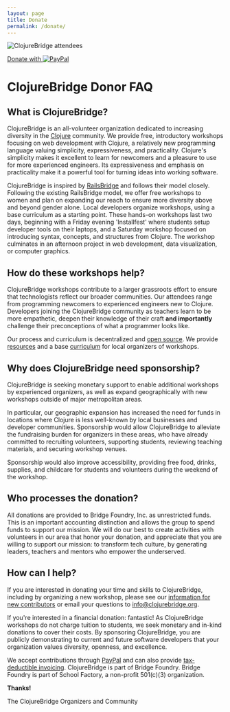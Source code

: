```yaml
---
layout: page
title: Donate
permalink: /donate/
---
```


![ClojureBridge attendees](../assets/images/header-donate.jpg)

<div id="paypal-button">
  <a class="button-donate" href="https://www.paypal.com/cgi-bin/webscr?cmd=_s-xclick&amp;hosted_button_id=ZMZ6KBJVU23LS">Donate with <img alt="PayPal" src="https://www.paypalobjects.com/webstatic/en_US/i/buttons/PP_logo_h_100x26.png">
  </a>
</div>

# ClojureBridge Donor FAQ

## What is ClojureBridge?

ClojureBridge is an all-volunteer organization dedicated to increasing diversity in the [Clojure](http://clojure.org/) community. We provide free, introductory workshops focusing on web development with Clojure, a relatively new programming language valuing simplicity, expressiveness, and practicality. Clojure's simplicity makes it excellent to learn for newcomers and a pleasure to use for more experienced engineers. Its expressiveness and emphasis on practicality make it a powerful tool for turning ideas into working software.

ClojureBridge is inspired by [RailsBridge](http://railsbridge.org/) and follows their model closely. Following the existing RailsBridge model, we offer free workshops to women and plan on expanding our reach to ensure more diversity above and beyond gender alone. Local developers organize workshops, using a base curriculum as a starting point. These hands-on workshops last two days, beginning with a Friday evening 'Installfest' where students setup developer tools on their laptops, and a Saturday workshop focused on introducing syntax, concepts, and structures from Clojure. The workshop culminates in an afternoon project in web development, data visualization, or computer graphics.

## How do these workshops help?

ClojureBridge workshops contribute to a larger grassroots effort to ensure that technologists reflect our broader communities. Our attendees range from programming newcomers to experienced engineers new to Clojure. Developers joining the ClojureBridge community as teachers learn to be more empathetic, deepen their knowledge of their craft **and importantly** challenge their preconceptions of what a programmer looks like.

Our process and curriculum is decentralized and [open source](https://github.com/clojurebridge). We provide [resources](https://github.com/ClojureBridge/organizing) and a base [curriculum](https://github.com/ClojureBridge/curriculum) for local organizers of workshops.

## Why does ClojureBridge need sponsorship?

ClojureBridge is seeking monetary support to enable additional workshops by experienced organizers, as well as expand geographically with new workshops outside of major metropolitan areas.

In particular, our geographic expansion has increased the need for funds in locations where Clojure is less well-known by local businesses and developer communities. Sponsorship would allow ClojureBridge to alleviate the fundraising burden for organizers in these areas, who have already committed to recruiting volunteers, supporting students, reviewing teaching materials, and securing workshop venues.

Sponsorship would also improve accessibility, providing free food, drinks, supplies, and childcare for students and volunteers during the weekend of the workshop.

## Who processes the donation?

All donations are provided to Bridge Foundry, Inc. as unrestricted funds. This is an important accounting distinction and allows the group to spend funds to support our mission. We will do our best to create activities with volunteers in our area that honor your donation, and appreciate that you are willing to support our mission: to transform tech culture, by generating leaders, teachers and mentors who empower the underserved.

## How can I help?

If you are interested in donating your time and skills to ClojureBridge, including by organizing a new workshop, please see our [information for new contributors](http://www.clojurebridge.org/get-involved) or email your questions to <info@clojurebridge.org>.

If you're interested in a financial donation: fantastic! As ClojureBridge workshops do not charge tuition to students, we seek monetary and in-kind donations to cover their costs. By sponsoring ClojureBridge, you are publicly demonstrating to current and future software developers that your organization values diversity, openness, and excellence.

We accept contributions through [PayPal](https://www.paypal.com/cgi-bin/webscr?cmd=_s-xclick&hosted_button_id=ZMZ6KBJVU23LS) and can also provide [tax-deductible invoicing](https://docs.google.com/forms/d/1gu6WG2Nifj_579VhML_KZWpvi0bM0YpqsgZptSmU6Lw/viewform). ClojureBridge is part of Bridge Foundry. Bridge Foundry is part of School Factory, a non-profit 501(c)(3) organization.

**Thanks!**

The ClojureBridge Organizers and Community
